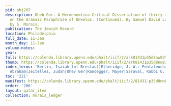 ```yaml
---
pid: obj207
description: Oheb Ger. A Hermeneutico-Critical Dissertation of thirty-two Sections,
  on the Aramaic Paraphrase of Onkelos. (Continued). By Samuel David Luzzatto. Translated
  by S. Morais.
publication: The Jewish Record
location: Philadelphia
full_date: 11-Jan
month_day: 11-Jan
volume-notes:
year:
full: https://colenda.library.upenn.edu/phalt/iiif/2/ark81431p35d8nw83%2FSHA256E-s6909155--ecdba325b615d474006268da5ea8c478d3fed60a86204bff095622bd1feb967c.jpeg/full/3500,/0/default.jpg
thumb: https://colenda.library.upenn.edu/phalt/iiif/2/ark81431p35d8nw83%2FSHA256E-s6909155--ecdba325b615d474006268da5ea8c478d3fed60a86204bff095622bd1feb967c.jpeg/full/!200,200/0/default.jpg
index_terms: 'Berlin, Isaiah (of Breslau)|Etheridge, J. W.: Pentateuchal Targumim|Hurt,
  Abraham|Jeitelles, Judah|Ohev Ger|Randegger, Mayer|Saraval, Rabbi U. V.'
toc: '221'
manifest: https://colenda.library.upenn.edu/phalt/iiif/2/81431-p35d8nw83/manifest
order: '206'
layout: qatar_item
collection: morais_ledger
---
```

